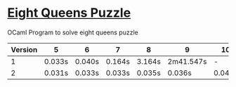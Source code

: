 # [Eight Queens Puzzle](https://en.wikipedia.org/wiki/Eight_queens_puzzle)
OCaml Program to solve eight queens puzzle

| Version | 5      | 6      | 7      | 8      | 9      | 10     | 11     | 12     | 13     | 14     | 15      |
| -       | -      | -      | -      | -      | -      | -      | -      | -      | -      | -      | -       |
| 1       | 0.033s | 0.040s | 0.164s | 3.164s | 2m41.547s | -   | -      | -      | -      | -      | -       |
| 2       | 0.031s | 0.033s | 0.033s | 0.035s | 0.036s | 0.040s | 0.071s | 0.219s | 1.244s | 7.217s | 53.648s |
